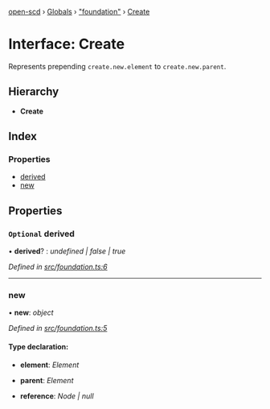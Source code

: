[open-scd](../README.md) › [Globals](../globals.md) › ["foundation"](../modules/_foundation_.md) › [Create](_foundation_.create.md)

# Interface: Create

Represents prepending `create.new.element` to `create.new.parent`.

## Hierarchy

* **Create**

## Index

### Properties

* [derived](_foundation_.create.md#optional-derived)
* [new](_foundation_.create.md#new)

## Properties

### `Optional` derived

• **derived**? : *undefined | false | true*

*Defined in [src/foundation.ts:6](https://github.com/openscd/open-scd/blob/32cb8f5/src/foundation.ts#L6)*

___

###  new

• **new**: *object*

*Defined in [src/foundation.ts:5](https://github.com/openscd/open-scd/blob/32cb8f5/src/foundation.ts#L5)*

#### Type declaration:

* **element**: *Element*

* **parent**: *Element*

* **reference**: *Node | null*
